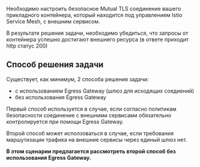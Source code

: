Необходимо настроить безопасное Mutual TLS соединение вашего прикладного
контейнера, который находится под управлением Istio Service Mesh, c внешним сервисом. 

В результате решения задачи, необходимо убедиться, что запросы от контейнера успешно достигают внешнего ресурса (в ответе приходит http статус 200)

## Способ решения задачи

Существует, как минимум, 2 способа решения задачи:

* с использованием Egress Gateway (шлюз для исходящих соедиений)
* без использования Egress Gateway

Первый способ используется в случае, если согласно политикам безопасности соединение с внешними сервисами обязательно контролируется при помощи Egress Gateway.

Второй способ может исползоваться в случае, если требования маршутизации трафика на внешние сервисы через единый шлюз нет.

**В этом сценарии предлагается рассмотреть второй способ без использования Egress Gateway.**
